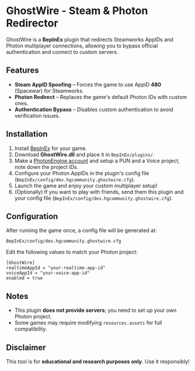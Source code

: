 # GhostWire - Steam & Photon Redirector

GhostWire is a **BepInEx** plugin that redirects Steamworks AppIDs and Photon multiplayer connections, allowing you to bypass official authentication and connect to custom servers.

## Features
- **Steam AppID Spoofing** – Forces the game to use AppID **480** (Spacewar) for Steamworks.
- **Photon Redirect** – Replaces the game's default Photon IDs with custom ones.
- **Authentication Bypass** – Disables custom authentication to avoid verification issues.

## Installation
1. Install [BepInEx](https://github.com/BepInEx/BepInEx/releases) for your game.
2. Download **GhostWire.dll** and place it in `BepInEx/plugins/`.
3. Make a [PhotonEngine account](https://id.photonengine.com/) and setup a PUN and a Voice project, note down the project IDs.
4. Configure your Photon AppIDs in the plugin's config file (`BepInEx/config/dev.hgcommunity.ghostwire.cfg`).
5. Launch the game and enjoy your custom multiplayer setup!
6. (Optionally) If you want to play with friends, send them this plugin and your config file (`BepInEx/config/dev.hgcommunity.ghostwire.cfg`).

## Configuration
After running the game once, a config file will be generated at:
```
BepInEx/config/dev.hgcommunity.ghostwire.cfg
```
Edit the following values to match your Photon project:
```
[GhostWire]
realtimeAppId = "your-realtime-app-id"
voiceAppId = "your-voice-app-id"
enabled = true
```

## Notes
- This plugin **does not provide servers**; you need to set up your own Photon project.
- Some games may require modifying `resources.assets` for full compatibility.

## Disclaimer
This tool is for **educational and research purposes only**. Use it responsibly!



